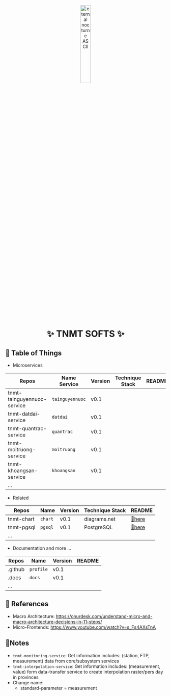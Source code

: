 <div align="center">
  <img alt="eternal nocturne ASCII" src="https://github.com/LAHUTH/.github/blob/main/logo-product-modified.png" width="25%" height="25%">
</div>

# <p align="center">✨ TNMT SOFTS ✨</p>

## :newspaper: Table of Things

+ Microservices

Repos | Name Service | Version | Technique Stack | README
-----|-----|-----|-----|-----
tnmt-tainguyennuoc-service | `tainguyennuoc` | v0.1 | | 
tnmt-datdai-service | `datdai` | v0.1 | | 
tnmt-quantrac-service | `quantrac` | v0.1 | | 
tnmt-moitruong-service | `moitruong` | v0.1 | | 
tnmt-khoangsan-service | `khoangsan` | v0.1 | | 
... | | | | 

+ Related

Repos | Name | Version | Technique Stack | README
-----|-----|-----|-----|-----
tnmt-chart | `chart` | v0.1 | diagrams.net | [:link:here](https://github.com/LAHUTH/tnmt-chart/blob/main/README.md)
tnmt-pgsql | `pgsql` | v0.1 | PostgreSQL | [:link:here](https://github.com/LAHUTH/tnmt-pgsql/blob/main/README.md)
... | | | | 

+ Documentation and more ...

Repos | Name | Version | README
-----|-----|-----|-----
.github | `profile` | v0.1 | 
.docs | `docs` | v0.1 |  
... | | | | 

## :bookmark_tabs: References
+ Macro Architecture: https://onurdesk.com/understand-micro-and-macro-architecture-decisions-in-11-steps/
+ Micro-Frontends: https://www.youtube.com/watch?v=s_Fs4AXsTnA

## :memo:Notes
+ `tnmt-monitoring-service`: Get information includes: (station, FTP, measurement) data from core/subsystem services
+ `tnmt-interpolation-service`: Get information includes: (measurement, value) form data-transfer service to create interpolation raster/pers day in provinces
+ Change name:
  + standard-parameter = measurement
